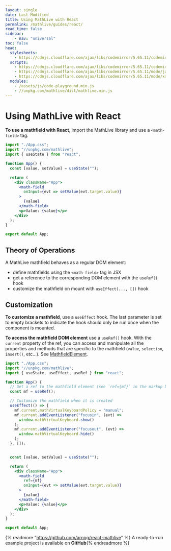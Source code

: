 ```yaml
---
layout: single
date: Last Modified
title: Using MathLive with React
permalink: /mathlive/guides/react/
read_time: false
sidebar:
    - nav: "universal"
toc: false
head:
  stylesheets:
    - https://cdnjs.cloudflare.com/ajax/libs/codemirror/5.65.11/codemirror.min.css
  scripts:
    - https://cdnjs.cloudflare.com/ajax/libs/codemirror/5.65.11/codemirror.min.js
    - https://cdnjs.cloudflare.com/ajax/libs/codemirror/5.65.11/mode/javascript/javascript.min.js
    - https://cdnjs.cloudflare.com/ajax/libs/codemirror/5.65.11/mode/xml/xml.min.js
  modules:
    - /assets/js/code-playground.min.js
    - //unpkg.com/mathlive/dist/mathlive.min.js
---
```


# Using MathLive with React

**To use a mathfield with React**, import the MathLive library and use a `<math-field>` tag.

```jsx
import "./App.css";
import "//unpkg.com/mathlive";
import { useState } from "react";

function App() {
  const [value, setValue] = useState("");

  return (
    <div className="App">
      <math-field 
        onInput={evt => setValue(evt.target.value)}
      >
        {value}
      </math-field>
      <p>Value: {value}</p>
    </div>
  );
}

export default App;

```

## Theory of Operations

A MathLive mathfield behaves as a regular DOM element:
- define mathfields using the `<math-field>` tag in JSX
- get a reference to the corresponding DOM element with the `useRef()` hook
- customize the mathfield on mount with `useEffect(..., [])` hook

## Customization

**To customize a mathfield**, use a `useEffect` hook. The last parameter
is set to empty brackets to indicate the hook should only be run once when 
the component is mounted. 

**To access the mathfield DOM element** use a `useRef()` hook. With the 
`current` property of the ref, you can access and manipulate all the 
properties and methods that are specific to the mathfield (`value`, `selection`, `insert()`,
etc...). See [MathfieldElement](https://cortexjs.io/docs/mathlive/#(MathfieldElement%3Aclass)).

```jsx
import "./App.css";
import "//unpkg.com/mathlive";
import { useState, useEffect, useRef } from "react";

function App() {
  // Get a ref to the mathfield element (see `ref={mf}` in the markup below)
  const mf = useRef();

  // Customize the mathfield when it is created
  useEffect(() => {
    mf.current.mathVirtualKeyboardPolicy = "manual";
    mf.current.addEventListener("focusin", (evt) => 
      window.mathVirtualKeyboard.show()
    );
    mf.current.addEventListener("focusout", (evt) => 
      window.mathVirtualKeyboard.hide()
    );
  }, []);


  const [value, setValue] = useState("");

  return (
    <div className="App">
      <math-field 
        ref={mf} 
        onInput={evt => setValue(evt.target.value)}
      >
        {value}
      </math-field>
      <p>Value: {value}</p>
    </div>
  );
}

export default App;

```


{% readmore "https://github.com/arnog/react-mathlive" %} A ready-to-run 
example project is available on <strong>GitHub</strong>{% endreadmore %}

